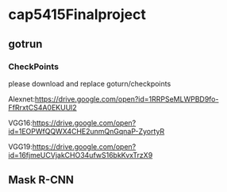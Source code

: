 # cap5415Finalproject
## gotrun
### CheckPoints
please download and replace goturn/checkpoints

Alexnet:https://drive.google.com/open?id=1RRPSeMLWPBD9fo-FfRrxtCS4A0EKUUl2

VGG16:https://drive.google.com/open?id=1EOPWfQQWX4CHE2unmQnGqnaP-ZyortyR

VGG19:https://drive.google.com/open?id=16fjmeUCVjakCHO34ufwS16bkKvxTrzX9

## Mask R-CNN

